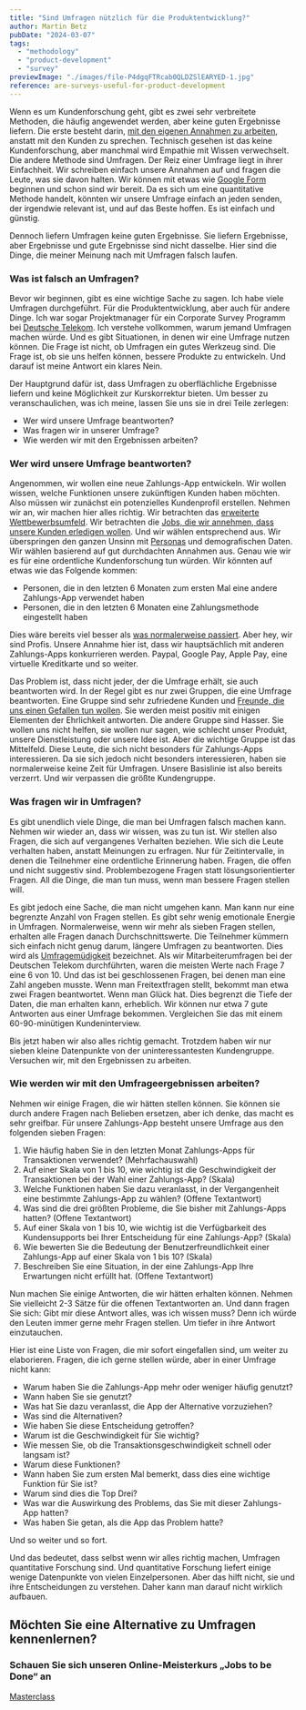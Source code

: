 ```yaml
---
title: "Sind Umfragen nützlich für die Produktentwicklung?"
author: Martin Betz
pubDate: "2024-03-07"
tags:
  - "methodology"
  - "product-development"
  - "survey"
previewImage: "./images/file-P4dgqFTRcab0QLDZSlEARYED-1.jpg"
reference: are-surveys-useful-for-product-development
---
```


Wenn es um Kundenforschung geht, gibt es zwei sehr verbreitete Methoden, die häufig angewendet werden, aber keine guten Ergebnisse liefern. Die erste besteht darin, [mit den eigenen Annahmen zu arbeiten](/de/blog/we-assume-a-world-that-isnt-there/), anstatt mit den Kunden zu sprechen. Technisch gesehen ist das keine Kundenforschung, aber manchmal wird Empathie mit Wissen verwechselt. Die andere Methode sind Umfragen. Der Reiz einer Umfrage liegt in ihrer Einfachheit. Wir schreiben einfach unsere Annahmen auf und fragen die Leute, was sie davon halten. Wir können mit etwas wie [Google Form](https://forms.google.com/) beginnen und schon sind wir bereit. Da es sich um eine quantitative Methode handelt, könnten wir unsere Umfrage einfach an jeden senden, der irgendwie relevant ist, und auf das Beste hoffen. Es ist einfach und günstig.

Dennoch liefern Umfragen keine guten Ergebnisse. Sie liefern Ergebnisse, aber Ergebnisse und gute Ergebnisse sind nicht dasselbe. Hier sind die Dinge, die meiner Meinung nach mit Umfragen falsch laufen.

### Was ist falsch an Umfragen?

Bevor wir beginnen, gibt es eine wichtige Sache zu sagen. Ich habe viele Umfragen durchgeführt. Für die Produktentwicklung, aber auch für andere Dinge. Ich war sogar Projektmanager für ein Corporate Survey Programm bei [Deutsche Telekom](https://www.telekom.com/). Ich verstehe vollkommen, warum jemand Umfragen machen würde. Und es gibt Situationen, in denen wir eine Umfrage nutzen können. Die Frage ist nicht, ob Umfragen ein gutes Werkzeug sind. Die Frage ist, ob sie uns helfen können, bessere Produkte zu entwickeln. Und darauf ist meine Antwort ein klares Nein.

Der Hauptgrund dafür ist, dass Umfragen zu oberflächliche Ergebnisse liefern und keine Möglichkeit zur Kurskorrektur bieten. Um besser zu veranschaulichen, was ich meine, lassen Sie uns sie in drei Teile zerlegen:

- Wer wird unsere Umfrage beantworten?
- Was fragen wir in unserer Umfrage?
- Wie werden wir mit den Ergebnissen arbeiten?

### Wer wird unsere Umfrage beantworten?

Angenommen, wir wollen eine neue Zahlungs-App entwickeln. Wir wollen wissen, welche Funktionen unsere zukünftigen Kunden haben möchten. Also müssen wir zunächst ein potenzielles Kundenprofil erstellen. Nehmen wir an, wir machen hier alles richtig. Wir betrachten das [erweiterte Wettbewerbsumfeld](/de/blog/how-to-use-the-extended-competitive-landscape/). Wir betrachten die [Jobs, die wir annehmen, dass unsere Kunden erledigen wollen](/de/blog/understanding-the-jobs-to-be-done-perspective/). Und wir wählen entsprechend aus. Wir überspringen den ganzen Unsinn mit [Personas](/de/blog/are-personas-useful-for-product-development/) und demografischen Daten. Wir wählen basierend auf gut durchdachten Annahmen aus. Genau wie wir es für eine ordentliche Kundenforschung tun würden. Wir könnten auf etwas wie das Folgende kommen:

- Personen, die in den letzten 6 Monaten zum ersten Mal eine andere Zahlungs-App verwendet haben
- Personen, die in den letzten 6 Monaten eine Zahlungsmethode eingestellt haben

Dies wäre bereits viel besser als [was normalerweise passiert](/de/blog/would-you-rather-eat-a-dolphin-or-buy-our-product/). Aber hey, wir sind Profis. Unsere Annahme hier ist, dass wir hauptsächlich mit anderen Zahlungs-Apps konkurrieren werden. Paypal, Google Pay, Apple Pay, eine virtuelle Kreditkarte und so weiter.

Das Problem ist, dass nicht jeder, der die Umfrage erhält, sie auch beantworten wird. In der Regel gibt es nur zwei Gruppen, die eine Umfrage beantworten. Eine Gruppe sind sehr zufriedene Kunden und [Freunde, die uns einen Gefallen tun wollen](https://www.momtestbook.com/). Sie werden meist positiv mit einigen Elementen der Ehrlichkeit antworten. Die andere Gruppe sind Hasser. Sie wollen uns nicht helfen, sie wollen nur sagen, wie schlecht unser Produkt, unsere Dienstleistung oder unsere Idee ist. Aber die wichtige Gruppe ist das Mittelfeld. Diese Leute, die sich nicht besonders für Zahlungs-Apps interessieren. Da sie sich jedoch nicht besonders interessieren, haben sie normalerweise keine Zeit für Umfragen. Unsere Basislinie ist also bereits verzerrt. Und wir verpassen die größte Kundengruppe.

### Was fragen wir in Umfragen?

Es gibt unendlich viele Dinge, die man bei Umfragen falsch machen kann. Nehmen wir wieder an, dass wir wissen, was zu tun ist. Wir stellen also Fragen, die sich auf vergangenes Verhalten beziehen. Wie sich die Leute verhalten haben, anstatt Meinungen zu erfragen. Nur für Zeitintervalle, in denen die Teilnehmer eine ordentliche Erinnerung haben. Fragen, die offen und nicht suggestiv sind. Problembezogene Fragen statt lösungsorientierter Fragen. All die Dinge, die man tun muss, wenn man bessere Fragen stellen will.

Es gibt jedoch eine Sache, die man nicht umgehen kann. Man kann nur eine begrenzte Anzahl von Fragen stellen. Es gibt sehr wenig emotionale Energie in Umfragen. Normalerweise, wenn wir mehr als sieben Fragen stellen, erhalten alle Fragen danach Durchschnittswerte. Die Teilnehmer kümmern sich einfach nicht genug darum, längere Umfragen zu beantworten. Dies wird als [Umfragemüdigkeit](https://granicus.com/blog/how-to-avoid-survey-fatigue/) bezeichnet. Als wir Mitarbeiterumfragen bei der Deutschen Telekom durchführten, waren die meisten Werte nach Frage 7 eine 6 von 10. Und das ist bei geschlossenen Fragen, bei denen man eine Zahl angeben musste. Wenn man Freitextfragen stellt, bekommt man etwa zwei Fragen beantwortet. Wenn man Glück hat. Dies begrenzt die Tiefe der Daten, die man erhalten kann, erheblich. Wir können nur etwa 7 gute Antworten aus einer Umfrage bekommen. Vergleichen Sie das mit einem 60-90-minütigen Kundeninterview.

Bis jetzt haben wir also alles richtig gemacht. Trotzdem haben wir nur sieben kleine Datenpunkte von der uninteressantesten Kundengruppe. Versuchen wir, mit den Ergebnissen zu arbeiten.

### Wie werden wir mit den Umfrageergebnissen arbeiten?

Nehmen wir einige Fragen, die wir hätten stellen können. Sie können sie durch andere Fragen nach Belieben ersetzen, aber ich denke, das macht es sehr greifbar. Für unsere Zahlungs-App besteht unsere Umfrage aus den folgenden sieben Fragen:

1. Wie häufig haben Sie in den letzten Monat Zahlungs-Apps für Transaktionen verwendet? (Mehrfachauswahl)
2. Auf einer Skala von 1 bis 10, wie wichtig ist die Geschwindigkeit der Transaktionen bei der Wahl einer Zahlungs-App? (Skala)
3. Welche Funktionen haben Sie dazu veranlasst, in der Vergangenheit eine bestimmte Zahlungs-App zu wählen? (Offene Textantwort)
4. Was sind die drei größten Probleme, die Sie bisher mit Zahlungs-Apps hatten? (Offene Textantwort)
5. Auf einer Skala von 1 bis 10, wie wichtig ist die Verfügbarkeit des Kundensupports bei Ihrer Entscheidung für eine Zahlungs-App? (Skala)
6. Wie bewerten Sie die Bedeutung der Benutzerfreundlichkeit einer Zahlungs-App auf einer Skala von 1 bis 10? (Skala)
7. Beschreiben Sie eine Situation, in der eine Zahlungs-App Ihre Erwartungen nicht erfüllt hat. (Offene Textantwort)

Nun machen Sie einige Antworten, die wir hätten erhalten können. Nehmen Sie vielleicht 2-3 Sätze für die offenen Textantworten an. Und dann fragen Sie sich: Gibt mir diese Antwort alles, was ich wissen muss? Denn ich würde den Leuten immer gerne mehr Fragen stellen. Um tiefer in ihre Antwort einzutauchen.

Hier ist eine Liste von Fragen, die mir sofort eingefallen sind, um weiter zu elaborieren. Fragen, die ich gerne stellen würde, aber in einer Umfrage nicht kann:

- Warum haben Sie die Zahlungs-App mehr oder weniger häufig genutzt?
- Wann haben Sie sie genutzt?
- Was hat Sie dazu veranlasst, die App der Alternative vorzuziehen?
- Was sind die Alternativen?
- Wie haben Sie diese Entscheidung getroffen?
- Warum ist die Geschwindigkeit für Sie wichtig?
- Wie messen Sie, ob die Transaktionsgeschwindigkeit schnell oder langsam ist?
- Warum diese Funktionen?
- Wann haben Sie zum ersten Mal bemerkt, dass dies eine wichtige Funktion für Sie ist?
- Warum sind dies die Top Drei?
- Was war die Auswirkung des Problems, das Sie mit dieser Zahlungs-App hatten?
- Was haben Sie getan, als die App das Problem hatte?

Und so weiter und so fort.

Und das bedeutet, dass selbst wenn wir alles richtig machen, Umfragen quantitative Forschung sind. Und quantitative Forschung liefert einige wenige Datenpunkte von vielen Einzelpersonen. Aber das hilft nicht, sie und ihre Entscheidungen zu verstehen. Daher kann man darauf nicht wirklich aufbauen.

## Möchten Sie eine Alternative zu Umfragen kennenlernen?

### Schauen Sie sich unseren Online-Meisterkurs „Jobs to be Done“ an

[Masterclass](/services/mastering-jobs-to-be-done-online-workshop/)
